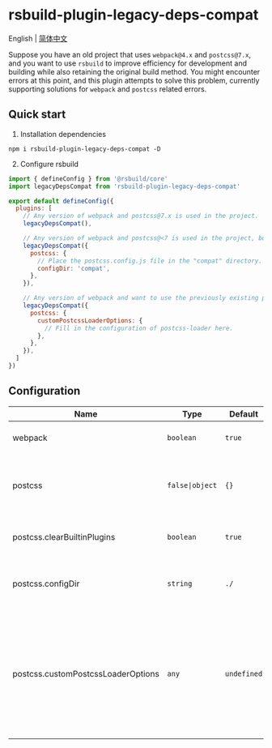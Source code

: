 # rsbuild-plugin-legacy-deps-compat

English | [简体中文](./README.zh_CN.md)

Suppose you have an old project that uses `webpack@4.x` and `postcss@7.x`, and you want to use `rsbuild` to improve efficiency for development and building while also retaining the original build method. You might encounter errors at this point, and this plugin attempts to solve this problem, currently supporting solutions for `webpack` and `postcss` related errors.

## Quick start
1. Installation dependencies
```
npm i rsbuild-plugin-legacy-deps-compat -D
```
2. Configure rsbuild
```js
import { defineConfig } from '@rsbuild/core'
import legacyDepsCompat from 'rsbuild-plugin-legacy-deps-compat'

export default defineConfig({
  plugins: [
    // Any version of webpack and postcss@7.x is used in the project.
    legacyDepsCompat(),

    // Any version of webpack and postcss@<7 is used in the project, but want to use postcss@8 in rsbuild.
    legacyDepsCompat({
      postcss: {
        // Place the postcss.config.js file in the "compat" directory.
        configDir: 'compat',
      },
    }),

    // Any version of webpack and want to use the previously existing postcss in the project.
    legacyDepsCompat({
      postcss: {
        customPostcssLoaderOptions: {
          // Fill in the configuration of postcss-loader here.
        },
      },
    }),
  ]
})
```

## Configuration

| Name                              | Type            | Default    | Description                                                    |
| --------------------------------- | --------------- | ---------- | -------------------------------------------------------------- |
| webpack                           | `boolean`       | `true`     | Whether to set an alias for `webpack`                          |
| postcss                           | `false\|object` | `{}`       | `postcss` related configuration, set to `false` for no changes |
| postcss.clearBuiltinPlugins       | `boolean`       | `true`     | Whether to clear built-in `postcss` plugins                    |
| postcss.configDir                 | `string`        | `./`       | The directory where the `postcss` configuration file is located|
| postcss.customPostcssLoaderOptions| `any`           | `undefined`| `postcss-loader` options, setting this will use a custom `postcss-loader`. Make sure you have installed `postcss-loader`和`postcss`.|
